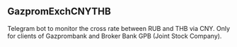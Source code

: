 <h2>GazpromExchCNYTHB</h2>
<p>
    Telegram bot to monitor the cross rate between RUB and THB via CNY. Only for clients of Gazprombank and Broker Bank GPB (Joint Stock Company).
</p>
